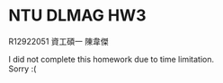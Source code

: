 # NTU DLMAG HW3
R12922051 資工碩一 陳韋傑

I did not complete this homework due to time limitation.  
Sorry :(